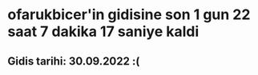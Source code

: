 # ofarukbicer'in gidisine son 1 gun 22 saat 7 dakika 17 saniye kaldi

## Gidis tarihi: 30.09.2022 :(